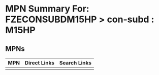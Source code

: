 



# MPN Summary For: FZECONSUBDM15HP > con-subd : M15HP

## MPNs
  

|MPN|Direct Links|Search Links|
| :--- | :--- | :--- |
||||
